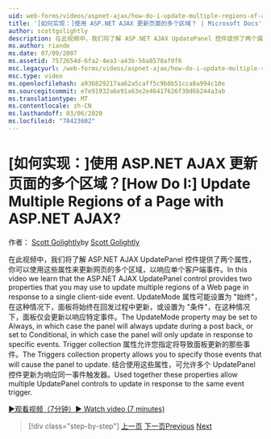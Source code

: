 ```yaml
---
uid: web-forms/videos/aspnet-ajax/how-do-i-update-multiple-regions-of-a-page-with-aspnet-ajax
title: '[如何实现：]使用 ASP.NET AJAX 更新页面的多个区域？ | Microsoft Docs'
author: scottgolightly
description: 在此视频中，我们将了解 ASP.NET AJAX UpdatePanel 控件提供了两个属性，你可以使用这些属性在响应中更新网页的多个区域。
ms.author: riande
ms.date: 07/09/2007
ms.assetid: 7572654d-6fa2-4ea3-a43b-56a8578af0f6
msc.legacyurl: /web-forms/videos/aspnet-ajax/how-do-i-update-multiple-regions-of-a-page-with-aspnet-ajax
msc.type: video
ms.openlocfilehash: a936829217aa62a5caff5c9b0b51cca8a994c10e
ms.sourcegitcommit: e7e91932a6e91a63e2e46417626f39d6b244a3ab
ms.translationtype: MT
ms.contentlocale: zh-CN
ms.lasthandoff: 03/06/2020
ms.locfileid: "78423602"
---
```

# <a name="how-do-i-update-multiple-regions-of-a-page-with-aspnet-ajax"></a><span data-ttu-id="6ef8a-104">[如何实现：]使用 ASP.NET AJAX 更新页面的多个区域？</span><span class="sxs-lookup"><span data-stu-id="6ef8a-104">[How Do I:] Update Multiple Regions of a Page with ASP.NET AJAX?</span></span>

<span data-ttu-id="6ef8a-105">作者： [Scott Golightly](https://github.com/scottgolightly)</span><span class="sxs-lookup"><span data-stu-id="6ef8a-105">by [Scott Golightly](https://github.com/scottgolightly)</span></span>

<span data-ttu-id="6ef8a-106">在此视频中，我们将了解 ASP.NET AJAX UpdatePanel 控件提供了两个属性，你可以使用这些属性来更新网页的多个区域，以响应单个客户端事件。</span><span class="sxs-lookup"><span data-stu-id="6ef8a-106">In this video we learn that the ASP.NET AJAX UpdatePanel control provides two properties that you may use to update multiple regions of a Web page in response to a single client-side event.</span></span> <span data-ttu-id="6ef8a-107">UpdateMode 属性可能设置为 "始终"，在这种情况下，面板将始终在回发过程中更新，或设置为 "条件"，在这种情况下，面板仅会更新以响应特定事件。</span><span class="sxs-lookup"><span data-stu-id="6ef8a-107">The UpdateMode property may be set to Always, in which case the panel will always update during a post back, or set to Conditional, in which case the panel will only update in response to specific events.</span></span> <span data-ttu-id="6ef8a-108">Trigger collection 属性允许您指定将导致面板更新的那些事件。</span><span class="sxs-lookup"><span data-stu-id="6ef8a-108">The Triggers collection property allows you to specify those events that will cause the panel to update.</span></span> <span data-ttu-id="6ef8a-109">结合使用这些属性，可允许多个 UpdatePanel 控件更新为响应同一事件触发器。</span><span class="sxs-lookup"><span data-stu-id="6ef8a-109">Used together these properties allow multiple UpdatePanel controls to update in response to the same event trigger.</span></span>

[<span data-ttu-id="6ef8a-110">&#9654;观看视频（7分钟）</span><span class="sxs-lookup"><span data-stu-id="6ef8a-110">&#9654; Watch video (7 minutes)</span></span>](https://channel9.msdn.com/Blogs/ASP-NET-Site-Videos/how-do-i-update-multiple-regions-of-a-page-with-aspnet-ajax)

> [!div class="step-by-step"]
> <span data-ttu-id="6ef8a-111">[上一页](how-do-i-implement-the-ajax-after-processing-pattern.md)
> [下一页](how-do-i-choose-between-methods-of-ajax-page-updates.md)</span><span class="sxs-lookup"><span data-stu-id="6ef8a-111">[Previous](how-do-i-implement-the-ajax-after-processing-pattern.md)
[Next](how-do-i-choose-between-methods-of-ajax-page-updates.md)</span></span>
